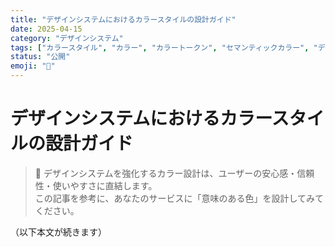 ```yaml
---
title: "デザインシステムにおけるカラースタイルの設計ガイド"
date: 2025-04-15
category: "デザインシステム"
tags: ["カラースタイル", "カラー", "カラートークン", "セマンティックカラー", "デザインシステム", "Figma", "SCSS", "アクセシビリティ", "UI設計"]
status: "公開"
emoji: "🎨"
---
```


# デザインシステムにおけるカラースタイルの設計ガイド

> 🎨 デザインシステムを強化するカラー設計は、ユーザーの安心感・信頼性・使いやすさに直結します。  
> この記事を参考に、あなたのサービスに「意味のある色」を設計してみてください。

（以下本文が続きます）
